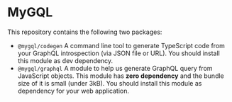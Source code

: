 # MyGQL

This repository contains the following two packages:

- `@mygql/codegen` A command line tool to generate TypeScript code from your GraphQL introspection (via JSON file or URL). You should install this module as dev dependency.
- `@mygql/graphql` A module to help us generate GraphQL query from JavaScript objects. This module has **zero dependency** and the bundle size of it is small (under 3kB). You should install this module as dependency for your web application.
